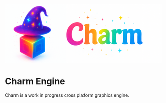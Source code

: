 ![logo](https://github.com/tarptaeya/charm/blob/main/LOGO.png)

# Charm Engine
Charm is a work in progress cross platform graphics engine.
